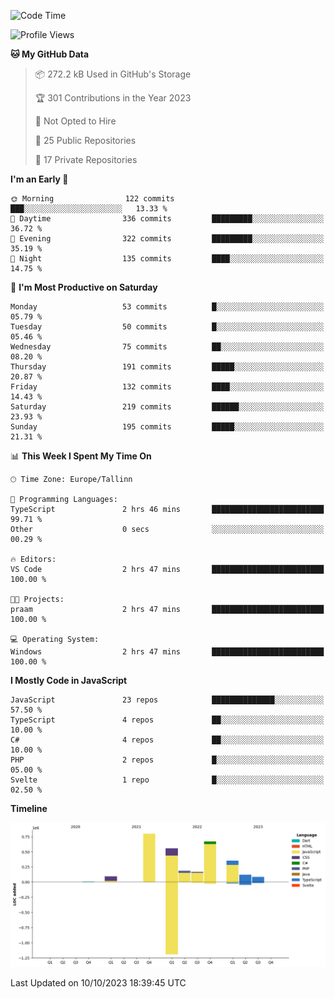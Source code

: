 <!--START_SECTION:waka-->
![Code Time](http://img.shields.io/badge/Code%20Time-408%20hrs%2049%20mins-blue)

![Profile Views](http://img.shields.io/badge/Profile%20Views-1-blue)

**🐱 My GitHub Data** 

> 📦 272.2 kB Used in GitHub's Storage 
 > 
> 🏆 301 Contributions in the Year 2023
 > 
> 🚫 Not Opted to Hire
 > 
> 📜 25 Public Repositories 
 > 
> 🔑 17 Private Repositories 
 > 
**I'm an Early 🐤** 

```text
🌞 Morning                122 commits         ███░░░░░░░░░░░░░░░░░░░░░░   13.33 % 
🌆 Daytime                336 commits         █████████░░░░░░░░░░░░░░░░   36.72 % 
🌃 Evening                322 commits         █████████░░░░░░░░░░░░░░░░   35.19 % 
🌙 Night                  135 commits         ████░░░░░░░░░░░░░░░░░░░░░   14.75 % 
```
📅 **I'm Most Productive on Saturday** 

```text
Monday                   53 commits          █░░░░░░░░░░░░░░░░░░░░░░░░   05.79 % 
Tuesday                  50 commits          █░░░░░░░░░░░░░░░░░░░░░░░░   05.46 % 
Wednesday                75 commits          ██░░░░░░░░░░░░░░░░░░░░░░░   08.20 % 
Thursday                 191 commits         █████░░░░░░░░░░░░░░░░░░░░   20.87 % 
Friday                   132 commits         ████░░░░░░░░░░░░░░░░░░░░░   14.43 % 
Saturday                 219 commits         ██████░░░░░░░░░░░░░░░░░░░   23.93 % 
Sunday                   195 commits         █████░░░░░░░░░░░░░░░░░░░░   21.31 % 
```


📊 **This Week I Spent My Time On** 

```text
🕑︎ Time Zone: Europe/Tallinn

💬 Programming Languages: 
TypeScript               2 hrs 46 mins       █████████████████████████   99.71 % 
Other                    0 secs              ░░░░░░░░░░░░░░░░░░░░░░░░░   00.29 % 

🔥 Editors: 
VS Code                  2 hrs 47 mins       █████████████████████████   100.00 % 

🐱‍💻 Projects: 
praam                    2 hrs 47 mins       █████████████████████████   100.00 % 

💻 Operating System: 
Windows                  2 hrs 47 mins       █████████████████████████   100.00 % 
```

**I Mostly Code in JavaScript** 

```text
JavaScript               23 repos            ██████████████░░░░░░░░░░░   57.50 % 
TypeScript               4 repos             ██░░░░░░░░░░░░░░░░░░░░░░░   10.00 % 
C#                       4 repos             ██░░░░░░░░░░░░░░░░░░░░░░░   10.00 % 
PHP                      2 repos             █░░░░░░░░░░░░░░░░░░░░░░░░   05.00 % 
Svelte                   1 repo              █░░░░░░░░░░░░░░░░░░░░░░░░   02.50 % 
```



**Timeline**

![Lines of Code chart](https://raw.githubusercontent.com/Piilu/Piilu/main/assets/bar_graph.png)


 Last Updated on 10/10/2023 18:39:45 UTC
<!--END_SECTION:waka-->